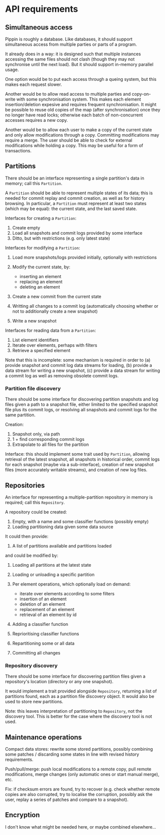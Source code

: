 <!-- This Source Code Form is subject to the terms of the Mozilla Public
   - License, v. 2.0. If a copy of the MPL was not distributed with this
   - file, You can obtain one at http://mozilla.org/MPL/2.0/. -->

API requirements
===========

Simultaneous access
---------------------------

Pippin is roughly a database. Like databases, it should support simultaneous
access from multiple parties or parts of a program.

It already does in a way: it is designed such that multiple instances accessing
the same files should not clash (though they may not synchronise until the next
load). But it should support in-memory parallel usage.

One option would be to put each access through a queing system, but this makes
each request slower.

Another would be to allow read access to multiple parties and copy-on-write
with some synchronisation system. This makes each element insertion/deletion
expesive and requires frequent synchronisation. It might be possible to reuse
old copies of the map (after synchronisation) once they no longer have read
locks; otherwise each batch of non-concurrent accesses requires a new copy.

Another would be to allow each user to make a copy of the current state and
only allow modifications through a copy. Committing modifications may require
a merge. The user should be able to check for external modifications while
holding a copy. This may be useful for a form of transactions.


Partitions
-----------

There should be an interface representing a single partition's data in memory;
call this `Partition`.

A `Partition` should be able to represent multiple states of its data; this is
needed for commit replay and commit creation, as well as for history browsing.
In particular, a `Partition` must represent at least two states (which may be
equal): the current state, and the last saved state.

Interfaces for creating a `Partition`:

1.  Create empty
2.  Load all snapshots and commit logs provided by some interface
3.  Ditto, but with restrictions (e.g. only latest state)

Interfaces for modifying a `Partition`:

1.  Load more snapshots/logs provided initially, optionally with restrictions
2.  Modify the current state, by:
    
    *   inserting an element
    *   replacing an element
    *   deleting an element
3.  Create a new commit from the current state
4.  Writting all changes to a commit log (automatically choosing whether or not
    to additionally create a new snapshot)
5.  Write a new snapshot

Interfaces for reading data from a `Partition`:

1.  List element identifiers
2.  Iterate over elements, perhaps with filters
3.  Retrieve a specified element

Note that this is incomplete: some mechanism is required in order to (a)
provide snapshot and commit log data streams for loading, (b) provide a data
stream for writing a new snapshot, (c) provide a data stream for writing a
commit log as well as removing obsolete commit logs.


### Partition file discovery

There should be some interface for discovering partition snapshots and log
files given a path to a snapshot file, either limited to the specified snapshot
file plus its commit logs, or resolving all snapshots and commit logs for the
same partition.

Creation:

1.  Snapshot only, via path
2.  1 + find corresponding commit logs
3.  Extrapolate to all files for the partition

Interface: this should implement some trait used by `Partition`, allowing
retrieval of the latest snapshot, all snapshots in historical order, commit
logs for each snapshot (maybe via a sub-interface), creation of new snapshot
files (more accurately writable streams), and creation of new log files.


Repositories
--------------

An interface for representing a multiple-partition repository in memory is
required; call this `Repository`.

A repository could be created:

1.  Empty, with a name and some classifier functions (possibly empty)
2.  Loading partitioning data given some data source

It could then provide:

1.  A list of partitions available and partitions loaded

and could be modified by:

1.  Loading all partitions at the latest state
2.  Loading or unloading a specific partition
3.  Per element operations, which optionally load on demand:
    
    *   iterate over elements according to some filters
    *   insertion of an element
    *   deletion of an element
    *   replacement of an element
    *   retrieval of an element by id
4.  Adding a classifier function
5.  Reprioritising classifier functions
6.  Repartitioning some or all data
7.  Committing all changes

### Repository discovery

There should be some interface for discovering partition files given a
repository's location (directory or any one snapshot).

It would implement a trait provided alongside `Repository`, returning a list of
partitions found, each as a partition file discovery object. It would also be
used to store new partitions.

Note: this leaves interpretation of partitioning to `Repository`, not the
discovery tool. This is better for the case where the discovery tool is not
used.


Maintenance operations
-------------------------------

Compact data stores: rewrite some stored partitions, possibly combining some
patches / discarding some states in line with revised history requirements.

Push/pull/merge: push local modifications to a remote copy, pull remote
modifications, merge changes (only automatic ones or start manual merge), etc.

Fix: if checksum errors are found, try to recover (e.g. check whether remote
copies are also corrupted, try to localise the corruption, possibly ask the
user, replay a series of patches and compare to a snapshot).


Encryption
--------------

I don't know what might be needed here, or maybe combined elsewhere...
